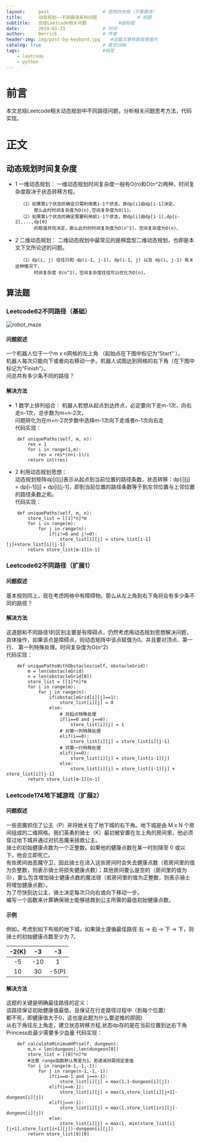 ```yaml
---
layout:     post                    # 使用的布局（不需要改）
title:      动态规划——不同路径系列问题               # 标题 
subtitle:   总结Leetcode相关问题            #副标题
date:       2019-01-23              # 时间
author:     Derrick                 # 作者
header-img: img/post-bg-keybord.jpg    #这篇文章标题背景图片
catalog: true                       # 是否归档
tags:                               #标签
    - leetcode
    - python
---
```

# 前言
   本文总结Leetcode相关动态规划中不同路径问题，分析相关问题思考方法，代码实现。
# 正文
## 动态规划时间复杂度
* 1 一维动态规划：
一维动态规划时间复杂度一般有O(n)和O(n^2)两种，时间复杂度取决于状态转移方程。

        （1）如果第i个状态的确定只需利用第i-1个状态，即dp[i]由dp[i-1]决定，
             那么此时时间复杂度为O(n),空间复杂度为O(1)。
        （2）如果第i个状态的确定需要利用前i-1个状态，即dp[i]由dp[i-1],dp[i-2],...,dp[0]
             的取值共同决定，那么此时的时间复杂度为O(n^2)，空间复杂度为O(n)。

* 2 二维动态规划：
二维动态规划中最常见的是棋盘型二维动态规划，也即是本文下文所论述的问题。

        （1）dp(i, j) 往往只和 dp(i-1, j-1), dp(i-1, j) 以及 dp(i, j-1) 有关这种情况下，
             时间复杂度 O(n^2)，空间复杂度往往可以优化为O(n)。
       
## 算法题
### Leetcode62不同路径（基础）
![robot_maze](https://assets.leetcode-cn.com/aliyun-lc-upload/uploads/2018/10/22/robot_maze.png)
#### 问题叙述
一个机器人位于一个m x n网格的左上角 （起始点在下图中标记为“Start” ）。  
机器人每次只能向下或者向右移动一步。机器人试图达到网格的右下角（在下图中标记为“Finish”）。  
问总共有多少条不同的路径？
#### 解决方法
* 1 数学上排列组合：
机器人若想从起点到达终点，必定要向下走m-1次，向右走n-1次，总步数为m+n-2次，  
问题转化为在m+n-2次步数中选择m-1次向下走或者n-1次向右走  
代码实现：
```class Solution:
    def uniquePaths(self, m, n):
        res = 1
        for i in range(1,m):
            res = res*(n+i-1)/i
        return int(res)
```
 * 2 利用动态规划思想：   
动态规划矩阵dp[i][j]表示从起点到当前位置的路径条数，状态转移：dp[i][j] = dp[i-1][j] + dp[i][j-1]，即到当前位置的路径条数等于到左邻位置与上邻位置的路径条数之和。  
代码实现：
```class Solution:
    def uniquePaths(self, m, n):
        store_list = [[1]*n]*m
        for i in range(m):
            for j in range(n):
                if(i!=0 and j!=0):
                    store_list[i][j] = store_list[i-1][j]+store_list[i][j-1]
        return store_list[m-1][n-1]
```
### Leetcode62不同路径（扩展1）
#### 问题叙述
基本规则同上，现在考虑网格中有障碍物。那么从左上角到右下角将会有多少条不同的路径？
#### 解决方法
这道题和不同路径1的区别主要是有障碍点，仍然考虑用动态规划思想解决问题， 
具体操作，如果该点是障碍点，则动态矩阵中该点赋值为0。并且要对顶点、第一行、
第一列特殊处理。时间复杂度为O(n^2)  
代码实现：
```class Solution:
    def uniquePathsWithObstacles(self, obstacleGrid):
        m = len(obstacleGrid)
        n = len(obstacleGrid[0])
        store_list = [[1]*n]*m
        for i in range(m):
            for j in range(n):
                if(obstacleGrid[i][j]==1):
                    store_list[i][j] = 0
                else:
                    # 对起点特殊处理
                    if(i==0 and j==0):
                        store_list[i][j] = 1
                    # 对第一列特殊处理
                    elif(i==0):
                        store_list[i][j] = store_list[i][j-1]
                    # 对第一行特殊处理
                    elif(j==0):
                        store_list[i][j] = store_list[i-1][j]
                    else:
                        store_list[i][j] = store_list[i-1][j] + store_list[i][j-1]
        return store_list[m-1][n-1]
```
### Leetcode174地下城游戏（扩展2）
#### 问题叙述
一些恶魔抓住了公主（P）并将她关在了地下城的右下角。地下城是由 M x N 个房间组成的二维网格。我们英勇的骑士（K）最初被安置在左上角的房间里，他必须穿过地下城并通过对抗恶魔来拯救公主。  
骑士的初始健康点数为一个正整数。如果他的健康点数在某一时刻降至 0 或以下，他会立即死亡。  
有些房间由恶魔守卫，因此骑士在进入这些房间时会失去健康点数（若房间里的值为负整数，则表示骑士将损失健康点数）；其他房间要么是空的（房间里的值为 0），要么包含增加骑士健康点数的魔法球（若房间里的值为正整数，则表示骑士将增加健康点数）。  
为了尽快到达公主，骑士决定每次只向右或向下移动一步。  
编写一个函数来计算确保骑士能够拯救到公主所需的最低初始健康点数。
#### 示例
例如，考虑到如下布局的地下城，如果骑士遵循最佳路径 右 -> 右 -> 下 -> 下，则骑士的初始健康点数至少为 7。

| -2(K) | -3 | -3 |
| :------: | :------: | :------: |
| -5 | -10 | 1 |
| 10 | 30 | -5(P) |

#### 解决方法
这题的关键是明确最佳路径的定义：  
该路径保证初始健康值最低，且保证在行走路径过程中（到每个位置）  
都不死，即健康值大于0，这也是此题为什么要逆推的原因)  
从右下角往左上角走，建立状态转移方程,状态dp存的是在当前位置到达右下角Princess处最少需要多少血量
代码实现：
```class Solution:
    def calculateMinimumHP(self, dungeon):
        m,n = len(dungeon),len(dungeon[0])
        store_list = [[0]*n]*m
		#注意 range函数默认等差为1，若递减则需规定差值
        for i in range(m-1,-1,-1):
            for j in range(n-1,-1,-1):
                if(i==m-1 and j==n-1):
                    store_list[i][j] = max(1,1-dungeon[i][j])
                elif(i==m-1):
                    store_list[i][j] = max(1,store_list[i][j+1]-dungeon[i][j])
                elif(j==n-1):
                    store_list[i][j] = max(1,store_list[i+1][j]-dungeon[i][j])
                else:
                    store_list[i][j] = max(1, min(store_list[i][j+1],store_list[i+1][j])-dungeon[i][j]) 
        return store_list[0][0]
```
